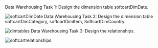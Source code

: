 Data Warehousing Task 1: Design the dimension table softcartDimDate.












![softcartDimDate](https://github.com/RaghucharanV/IBM_Cloud_Project-Capstone-/assets/81848656/6254b088-a988-43ad-8359-e6289d7b7c95)
Data Warehousing Task 2: 
Design the dimension table softcartDimCategory, softcartDimItem, SoftcartDimCountry.




















![dimtables](https://github.com/RaghucharanV/IBM_Cloud_Project-Capstone-/assets/81848656/16bd0bac-3a4f-43da-9d47-238c4935e3c8)
Data Warehousing Task 3: Design the relationships.


























![softcartrelationships](https://github.com/RaghucharanV/IBM_Cloud_Project-Capstone-/assets/81848656/268e4c68-bdac-400f-ba87-281d4e98abbc)
